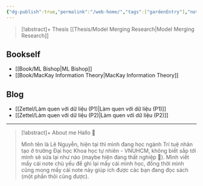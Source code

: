 ```yaml
---
{"dg-publish":true,"permalink":"/web-home/","tags":["gardenEntry"],"noteIcon":"📝","created":"2024-03-20T00:13:20.890+07:00","updated":"2024-04-21T10:40:02.689+07:00"}
---
```


>[!abstract]+ Thesis
>[[Thesis/Model Merging Research\|Model Merging Research]]
## Bookself

- [[Book/ML Bishop\|ML Bishop]]
- [[Book/MacKay Information Theory\|MacKay Information Theory]]
## Blog

- [[Zettel/Làm quen với dữ liệu (P1)\|Làm quen với dữ liệu (P1)]]
- [[Zettel/Làm quen với dữ liệu (P2)\|Làm quen với dữ liệu (P2)]]

---

>[!abstract]+ About me
>Hallo 🤗
>
>Mình tên là Lê Nguyễn, hiện tại thì mình đang học ngành Trí tuệ nhân tạo ở trường Đại học Khoa học tự nhiên - VNUHCM, không biết sắp tới mình sẽ sửa lại như nào (maybe hiện đang thất nghiệp 🥲). Mình viết mấy cái note chủ yếu để ghi lại mấy cái mình học, đồng thời mình cũng mong mấy cái note này giúp ích được các bạn đang đọc sách (một phần thôi cũng được).